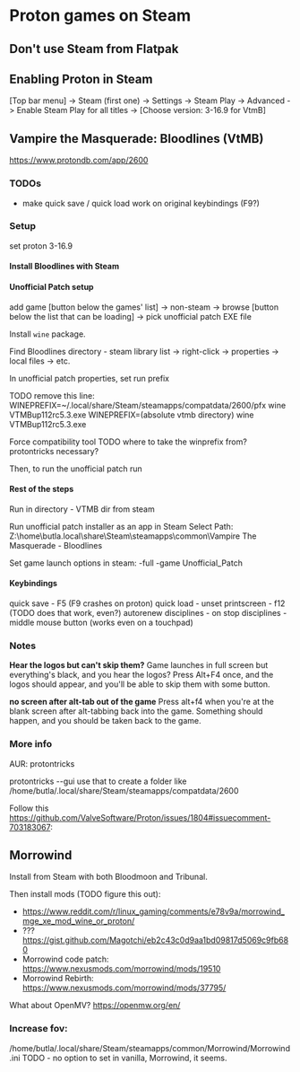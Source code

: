 Proton games on Steam
=====================

## Don't use Steam from Flatpak

## Enabling Proton in Steam

[Top bar menu] -> Steam (first one) -> Settings -> Steam Play
  -> Advanced -> Enable Steam Play for all titles -> [Choose version: 3-16.9 for VtmB]

## Vampire the Masquerade: Bloodlines (VtMB)
https://www.protondb.com/app/2600

### TODOs
- make quick save / quick load work on original keybindings (F9?)

### Setup
set proton 3-16.9

#### Install Bloodlines with Steam

#### Unofficial Patch setup
add game [button below the games' list] -> non-steam
  -> browse [button below the list that can be loading] -> pick unofficial patch EXE file

Install `wine` package.

Find Bloodlines directory - steam library list -> right-click -> properties -> local files -> etc.

In unofficial patch properties, set run prefix

TODO remove this line: WINEPREFIX=~/.local/share/Steam/steamapps/compatdata/2600/pfx wine VTMBup112rc5.3.exe
WINEPREFIX=(absolute vtmb directory) wine VTMBup112rc5.3.exe

Force compatibility tool
TODO where to take the winprefix from? protontricks necessary?

Then, to run the unofficial patch run

#### Rest of the steps

Run in directory - VTMB dir from steam

Run unofficial patch installer as an app in Steam
Select Path: Z:\home\butla\.local\share\Steam\steamapps\common\Vampire The Masquerade - Bloodlines

Set game launch options in steam: -full -game Unofficial_Patch

#### Keybindings
quick save - F5 (F9 crashes on proton)
quick load - unset
printscreen - f12 (TODO does that work, even?)
autorenew disciplines - on
stop disciplines - middle mouse button (works even on a touchpad)


### Notes

**Hear the logos but can't skip them?**
Game launches in full screen but everything's black, and you hear the logos?
Press Alt+F4 once, and the logos should appear, and you'll be able to skip them with some button.

**no screen after alt-tab out of the game**
Press alt+f4 when you're at the blank screen after alt-tabbing back into the game.
Something should happen, and you should be taken back to the game.

### More info
AUR: protontricks

protontricks --gui
use that to create a folder like
/home/butla/.local/share/Steam/steamapps/compatdata/2600

Follow this https://github.com/ValveSoftware/Proton/issues/1804#issuecomment-703183067:



## Morrowind
Install from Steam with both Bloodmoon and Tribunal.

Then install mods (TODO figure this out):
- https://www.reddit.com/r/linux_gaming/comments/e78v9a/morrowind_mge_xe_mod_wine_or_proton/
- ??? https://gist.github.com/Magotchi/eb2c43c0d9aa1bd09817d5069c9fb680
- Morrowind code patch: https://www.nexusmods.com/morrowind/mods/19510
- Morrowind Rebirth: https://www.nexusmods.com/morrowind/mods/37795/

What about OpenMV? https://openmw.org/en/

### Increase fov:
/home/butla/.local/share/Steam/steamapps/common/Morrowind/Morrowind.ini
TODO - no option to set in vanilla, Morrowind, it seems.
